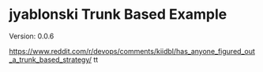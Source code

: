 # jyablonski Trunk Based Example

Version: 0.0.6

https://www.reddit.com/r/devops/comments/kiidbl/has_anyone_figured_out_a_trunk_based_strategy/
tt